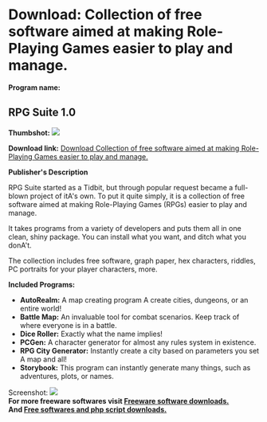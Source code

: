 # Download: Collection of free software aimed at making Role-Playing Games easier to play and manage.

**Program name:**

## RPG Suite 1.0

  
**Thumbshot:** ![](http://www.freewarefiles.com/screenshot/rpgsuite_md.jpg)   
  
**Download link:** [Download Collection of free software aimed at making Role-Playing Games easier to play and manage.](http://freesoftwares.boysofts.com/RPG-Suite_program_60990.html)  
  


**Publisher's Description**  
  


RPG Suite started as a Tidbit, but through popular request became a full-blown project of itA's own. To put it quite simply, it is a collection of free software aimed at making Role-Playing Games (RPGs) easier to play and manage. 

It takes programs from a variety of developers and puts them all in one clean, shiny package. You can install what you want, and ditch what you donA't.

The collection includes free software, graph paper, hex characters, riddles, PC portraits for your player characters, more.

**Included Programs:**

  * **AutoRealm:** A map creating program A create cities, dungeons, or an entire world! 
  * **Battle Map:** An invaluable tool for combat scenarios. Keep track of where everyone is in a battle. 
  * **Dice Roller:** Exactly what the name implies! 
  * **PCGen:** A character generator for almost any rules system in existence. 
  * **RPG City Generator:** Instantly create a city based on parameters you set A map and all! 
  * **Storybook:** This program can instantly generate many things, such as adventures, plots, or names. 

  
  
Screenshot: ![](http://www.freewarefiles.com/screenshot/rpgsuite.jpg)   
**For more freeware softwares visit [Freeware software downloads.](http://freesoftwares.boysofts.com/)**   
**And [Free softwares and php script downloads.](http://www.boysofts.com/)**
